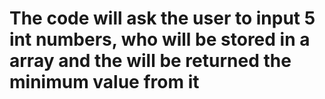 # The code will ask the user to input 5 int numbers, who will be stored in a array and the will be returned the minimum value from it
